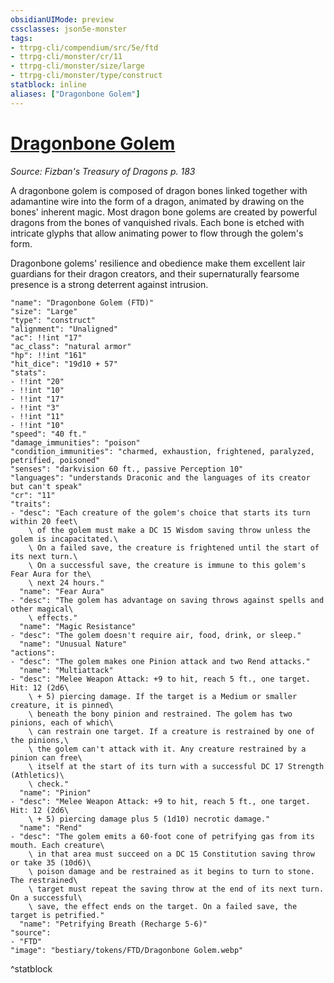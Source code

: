 ```yaml
---
obsidianUIMode: preview
cssclasses: json5e-monster
tags:
- ttrpg-cli/compendium/src/5e/ftd
- ttrpg-cli/monster/cr/11
- ttrpg-cli/monster/size/large
- ttrpg-cli/monster/type/construct
statblock: inline
aliases: ["Dragonbone Golem"]
---
```

# [Dragonbone Golem](3-Compendium\CLI\bestiary\construct/dragonbone-golem-ftd.md)
*Source: Fizban's Treasury of Dragons p. 183*  

A dragonbone golem is composed of dragon bones linked together with adamantine wire into the form of a dragon, animated by drawing on the bones' inherent magic. Most dragon bone golems are created by powerful dragons from the bones of vanquished rivals. Each bone is etched with intricate glyphs that allow animating power to flow through the golem's form.

Dragonbone golems' resilience and obedience make them excellent lair guardians for their dragon creators, and their supernaturally fearsome presence is a strong deterrent against intrusion.

```statblock
"name": "Dragonbone Golem (FTD)"
"size": "Large"
"type": "construct"
"alignment": "Unaligned"
"ac": !!int "17"
"ac_class": "natural armor"
"hp": !!int "161"
"hit_dice": "19d10 + 57"
"stats":
- !!int "20"
- !!int "10"
- !!int "17"
- !!int "3"
- !!int "11"
- !!int "10"
"speed": "40 ft."
"damage_immunities": "poison"
"condition_immunities": "charmed, exhaustion, frightened, paralyzed, petrified, poisoned"
"senses": "darkvision 60 ft., passive Perception 10"
"languages": "understands Draconic and the languages of its creator but can't speak"
"cr": "11"
"traits":
- "desc": "Each creature of the golem's choice that starts its turn within 20 feet\
    \ of the golem must make a DC 15 Wisdom saving throw unless the golem is incapacitated.\
    \ On a failed save, the creature is frightened until the start of its next turn.\
    \ On a successful save, the creature is immune to this golem's Fear Aura for the\
    \ next 24 hours."
  "name": "Fear Aura"
- "desc": "The golem has advantage on saving throws against spells and other magical\
    \ effects."
  "name": "Magic Resistance"
- "desc": "The golem doesn't require air, food, drink, or sleep."
  "name": "Unusual Nature"
"actions":
- "desc": "The golem makes one Pinion attack and two Rend attacks."
  "name": "Multiattack"
- "desc": "Melee Weapon Attack: +9 to hit, reach 5 ft., one target. Hit: 12 (2d6\
    \ + 5) piercing damage. If the target is a Medium or smaller creature, it is pinned\
    \ beneath the bony pinion and restrained. The golem has two pinions, each of which\
    \ can restrain one target. If a creature is restrained by one of the pinions,\
    \ the golem can't attack with it. Any creature restrained by a pinion can free\
    \ itself at the start of its turn with a successful DC 17 Strength (Athletics)\
    \ check."
  "name": "Pinion"
- "desc": "Melee Weapon Attack: +9 to hit, reach 5 ft., one target. Hit: 12 (2d6\
    \ + 5) piercing damage plus 5 (1d10) necrotic damage."
  "name": "Rend"
- "desc": "The golem emits a 60-foot cone of petrifying gas from its mouth. Each creature\
    \ in that area must succeed on a DC 15 Constitution saving throw or take 35 (10d6)\
    \ poison damage and be restrained as it begins to turn to stone. The restrained\
    \ target must repeat the saving throw at the end of its next turn. On a successful\
    \ save, the effect ends on the target. On a failed save, the target is petrified."
  "name": "Petrifying Breath (Recharge 5-6)"
"source":
- "FTD"
"image": "bestiary/tokens/FTD/Dragonbone Golem.webp"
```
^statblock